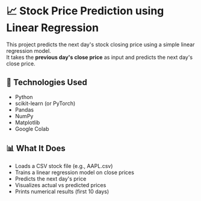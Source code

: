 # 📈 Stock Price Prediction using Linear Regression

This project predicts the next day's stock closing price using a simple linear regression model.  
It takes the **previous day's close price** as input and predicts the next day's close price.

## 🔧 Technologies Used

- Python
- scikit-learn (or PyTorch)
- Pandas
- NumPy
- Matplotlib
- Google Colab

## 📊 What It Does

- Loads a CSV stock file (e.g., AAPL.csv)
- Trains a linear regression model on close prices
- Predicts the next day's price
- Visualizes actual vs predicted prices
- Prints numerical results (first 10 days)





